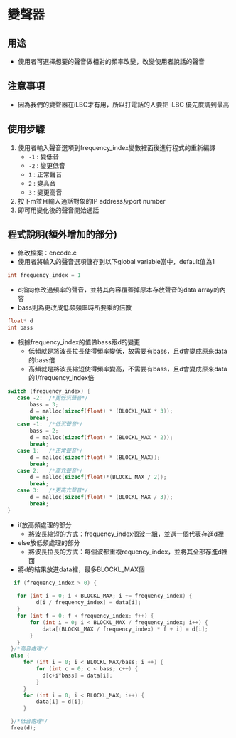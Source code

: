 # 變聲器
## 用途
- 使用者可選擇想要的聲音做相對的頻率改變，改變使用者說話的聲音
## 注意事項
- 因為我們的變聲器在iLBC才有用，所以打電話的人要把 iLBC 優先度調到最高

## 使用步驟
1. 使用者輸入聲音選項到frequency_index變數裡面後進行程式的重新編譯
   - `-1` : 變低音
   - `-2` : 變更低音
   - `1` : 正常聲音
   - `2` : 變高音
   - `3` : 變更高音 
3. 按下m並且輸入通話對象的IP address及port number
4. 即可用變化後的聲音開始通話

## 程式說明(額外增加的部分)

- 修改檔案：encode.c
- 使用者將輸入的聲音選項儲存到以下global variable當中，default值為1

```cpp
int frequency_index = 1
```

- d指向修改過頻率的聲音，並將其內容覆蓋掉原本存放聲音的data array的內容
- bass則為更改成低頻頻率時所要乘的倍數

```cpp
float* d
int bass
```

- 根據frequency_index的值做bass跟d的變更
    - 低頻就是將波長拉長使得頻率變低，故需要有bass，且d會變成原來data的bass倍
    - 高頻就是將波長縮短使得頻率變高，不需要有bass，且d會變成原來data的1/frequency_index倍

```cpp
switch (frequency_index) {
   case -2:  /*更低沉聲音*/
       bass = 3;
       d = malloc(sizeof(float) * (BLOCKL_MAX * 3));
       break;
   case -1:  /*低沉聲音*/
       bass = 2;
       d = malloc(sizeof(float) * (BLOCKL_MAX * 2));
       break;
   case 1:   /*正常聲音*/
       d = malloc(sizeof(float) * (BLOCKL_MAX));
       break;
   case 2:   /*高亢聲音*/
       d = malloc(sizeof(float)*(BLOCKL_MAX / 2));
       break;
   case 3:   /*更高亢聲音*/ 
       d = malloc(sizeof(float) * (BLOCKL_MAX / 3));
       break;
}
```

- if放高頻處理的部分
    - 將波長縮短的方式：frequency_index個波一組，並選一個代表存進d裡
- else放低頻處理的部分
    - 將波長拉長的方式：每個波都重複requency_index，並將其全部存進d裡面
- 將d的結果放進data裡，最多BLOCKL_MAX個
```cpp
  if (frequency_index > 0) {
     
   for (int i = 0; i < BLOCKL_MAX; i += frequency_index) {
         d[i / frequency_index] = data[i];
   }
   for (int f = 0; f < frequency_index; f++) {
       for (int i = 0; i < BLOCKL_MAX / frequency_index; i++) {
           data[(BLOCKL_MAX / frequency_index) * f + i] = d[i];
       }
   }
 }/*高音處理*/
 else {
     for (int i = 0; i < BLOCKL_MAX/bass; i ++) {
         for (int c = 0; c < bass; c++) {
           d[c+i*bass] = data[i];
         }
     }
     for (int i = 0; i < BLOCKL_MAX; i++) {
         data[i] = d[i];
     }

 }/*低音處理*/
 free(d);
```
